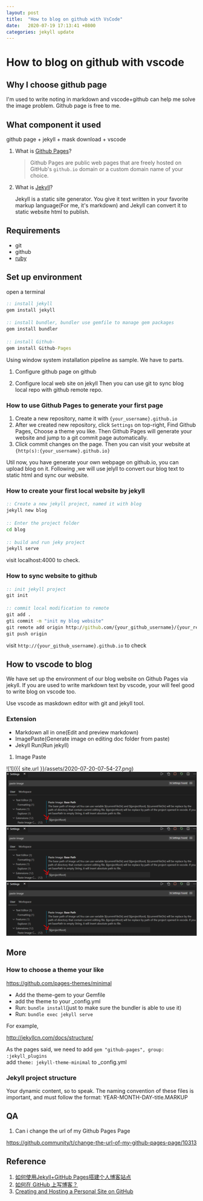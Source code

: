 ```yaml
---
layout: post
title:  "How to blog on github with VsCode"
date:   2020-07-19 17:13:41 +0800
categories: jekyll update
---
```

# How to blog on github with vscode

## Why I choose github page

I'm used to write noting in markdown and vscode+github can help me solve the image problem. Github page is free to me.

## What component it used

github page + jekyll + mask download + vscode

1. What is [Github Pages](https://docs.github.com/en/github/working-with-github-pages/about-github-pages)?

    > Github Pages are public web pages that are freely hosted on GitHub's `github.io` domain or a custom domain name of your choice.

2. What is [Jekyll](https://jekyllrb.com/docs/)?

    Jekyll is a static site generator. You give it text written in your favorite markup language(For me, it's markdown) and Jekyll can convert it to static website html to publish.

## Requirements

- git
- github
- [ruby](https://rubygems.org/pages/download)

## Set up environment

open a terminal

```bat
:: install jekyll
gem install jekyll

:: install bundler, bundler use gemfile to manage gem packages
gem install bundler

:: install Github-
gem install Github-Pages
```

Using window system installation pipeline as sample.
We have to parts.

1. Configure github page on github

2. Configure local web site on jekyll
Then you can use git to sync blog local repo with github remote repo.

### How to use Github Pages to generate your first page

1. Create a new repository, name it with  `{your_username}.github.io`
2. After we created new repository, click `Settings` on top-right, Find Github Pages, Choose a theme you like. Then Github Pages will generate your website and jump to a git commit page automatically.
3. Click commit changes on the page. Then you can visit your website at `{http(s):{your_username}.github.io}`

Util now, you have generate your own webpage on github.io, you can upload blog on it. Following ,we will use jelyll to convert our blog text to static html and sync our website.

### How to create your first local website by jekyll

```bat
:: Create a new jekyll project, named it with blog
jekyll new blog

:: Enter the project folder
cd blog

:: build and run jeky project
jekyll serve
```

visit localhost:4000 to check.

### How to sync website to github

```bat
:: init jekyll project
git init

:: commit local modification to remote
git add .
gti commit -m "init my blog website"
git remote add origin http://github.com/{your_github_username}/{your_reposity_name}.git
git push origin
```

visit `http://{your_github_username}.github.io` to check

## How to vscode to blog

We have set up the environment of our blog website on Github Pages via jekyll. If you are used to write markdown text by vscode, your will feel good to write blog on vscode too.

Use vscode as maskdown editor with git and jekyll tool.

### Extension

- Markdown all in one(Edit and preview markdown)
- ImagePaste(Generate image on editing doc folder from paste)
- Jekyll Run(Run jekyll)

1. Image Paste

![1]({{ site.url }}/assets/2020-07-20-07-54-27.png)
![2](/assets/2020-07-20-07-54-27.png)
![3](/assets/img/2020-07-20-07-54-27.png)
![4](/2020-07-20-07-54-27.png)
## More

### How to choose a theme your like

https://github.com/pages-themes/minimal

- Add the theme-gem to your Gemfile
- add the theme to your _config.yml
- Run: `bundle install`(just to make sure the bundler is able to use it)
- Run: `bundle exec jekyll serve`

For example,

http://jekyllcn.com/docs/structure/

As the pages said,
we need to add `gem "github-pages", group: :jekyll_plugins`  
add `theme: jekyll-theme-minimal` to _config.yml

### Jekyll project structure

Your dynamic content, so to speak. The naming convention of these files is important, and must follow the format: YEAR-MONTH-DAY-title.MARKUP

## QA

1. Can i change the url of my Github Pages Page

https://github.community/t/change-the-url-of-my-github-pages-page/10313

## Reference

1. [如何使用Jekyll+GitHub Pages搭建个人博客站点](https://mp.weixin.qq.com/s?src=11&timestamp=1595149151&ver=2469&signature=MJG8pyJdZWV6bT8CTfUrVV7tTuCgMbsHzJD4CkNTz0uj3KV-XLAnn16AL*fBfJSU5IpQZkJNNLqGFK1EeVXRrxHxcF8m5brYUNfJRDsaRzJOK8hTUxxTL7r3fOc8vEhH&new=1)
2. [如何在 GitHub 上写博客？](https://www.zhihu.com/question/20962496)
3. [Creating and Hosting a Personal Site on GitHub](http://jmcglone.com/guides/github-pages/)